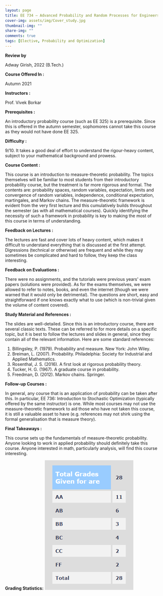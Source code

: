 ```yaml
---
layout: page
title: EE 734 – Advanced Probability and Random Processes for Engineers (2021)
cover-img: assets/img/Cover_study.jpg
thumbnail-img: ""
share-img: ""
comments: true
tags: [Elective, Probability and Optimization]
---
```


**Review by**

Adway Girish, 2022 (B.Tech.)

**Course Offered In :**

Autumn 2021

**Instructors :**

Prof. Vivek Borkar

**Prerequisites :**

An introductory probability course (such as EE 325) is a prerequisite. Since this is offered in the autumn semester, sophomores cannot take this course as they would not have done EE 325. 

**Difficulty :**

9/10. It takes a good deal of effort to understand the rigour-heavy content, subject to your mathematical background and prowess.

**Course Content :**

This course is an introduction to measure-theoretic probability. The topics themselves will be familiar to most students from their introductory probability course, but the treatment is far more rigorous and formal. The contents are: probability spaces, random variables, expectation, limits and convergence of random variables, independence, conditional expectation, martingales, and Markov chains. The measure-theoretic framework is evident from the very first lecture and this cumulatively builds throughout the semester (as with all mathematical courses). Quickly identifying the necessity of such a framework in probability is key to making the most of this course in terms of understanding.

**Feedback on Lectures :**

The lectures are fast and cover lots of heavy content, which makes it difficult to understand everything that is discussed at the first attempt. Digressions (technical or otherwise) are frequent and while they may sometimes be complicated and hard to follow, they keep the class interesting.

**Feedback on Evaluations :**

There were no assignments, and the tutorials were previous years' exam papers (solutions were provided). As for the exams themselves, we were allowed to refer to notes, books, and even the internet (though we were warned that it would only be detrimental). The questions are short, easy and straightforward if one knows exactly what to use (which is non-trivial given the volume of content covered).

**Study Material and References :**

The slides are well-detailed. Since this is an introductory course, there are several classic texts. These can be referred to for more details on a specific topic, but it is best to follow the lectures and slides in general, since they contain all of the relevant information. Here are some standard references:

1. Billingsley, P. (1979). Probability and measure. New York: John Wiley.
2. Breiman, L. (2007). Probability. Philadelphia: Society for Industrial and Applied Mathematics.
3. Rosenthal, J. S. (2016). A first look at rigorous probability theory.
4. Tucker, H. G. (1967). A graduate course in probability.
5. Freedman, D. (2012). Markov chains. Springer.

**Follow-up Courses :**

In general, any course that is an application of probability can be taken after this. In particular, EE 736: Introduction to Stochastic Optimization (typically offered by the same instructor) is one. While most courses may not use the measure-theoretic framework to aid those who have not taken this course, it is still a valuable asset to have (e.g. references may not shirk using the formal generalisation that is measure theory).

**Final Takeaways :**

This course sets up the fundamentals of measure-theoretic probability. Anyone looking to work in applied probability should definitely take this course. Anyone interested in math, particularly analysis, will find this course interesting.

**Grading Statistics:**
![Grades](EE734_2021_grades.png)